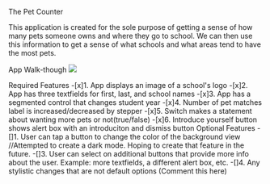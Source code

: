 The Pet Counter

This application is created for the sole purpose of getting a sense of how many pets someone owns and where they go to school. We can then use this information to get a sense of what schools and what areas tend to have the most pets.

App Walk-though
![](https://media.giphy.com/media/Rs1MSERJfWLfVayskU/giphy.gif)

Required Features
-[x]1. App displays an image of a school's logo
-[x]2. App has three textfields for first, last, and school names
-[x]3. App has a segmented control that changes student year
-[x]4. Number of pet matches label is increased/decreased by stepper
-[x]5. Switch makes a statement about wanting more pets or not(true/false)
-[x]6. Introduce yourself button shows alert box with an introduciton and dismiss button
Optional Features
-[]1. User can tap a button to change the color of the background view
//Attempted to create a dark mode. Hoping to create that feature in the future.
-[]3. User can select on additional buttons that provide more info about the user. Example: more textfields, a different alert box, etc.
-[]4. Any stylistic changes that are not default options (Comment this here)
